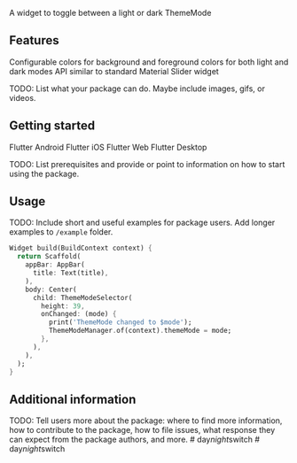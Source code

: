 <!-- 
This README describes the package. If you publish this package to pub.dev,
this README's contents appear on the landing page for your package.

For information about how to write a good package README, see the guide for
[writing package pages](https://dart.dev/guides/libraries/writing-package-pages). 

For general information about developing packages, see the Dart guide for
[creating packages](https://dart.dev/guides/libraries/create-library-packages)
and the Flutter guide for
[developing packages and plugins](https://flutter.dev/developing-packages). 
-->


A widget to toggle between a light or dark ThemeMode 






## Features
Configurable colors for background and foreground colors for both light and dark modes
API similar to standard Material Slider widget



TODO: List what your package can do. Maybe include images, gifs, or videos.

## Getting started
Flutter Android
Flutter iOS
Flutter Web
Flutter Desktop


TODO: List prerequisites and provide or point to information on how to
start using the package.

## Usage

TODO: Include short and useful examples for package users. Add longer examples
to `/example` folder. 

```dart
Widget build(BuildContext context) {
  return Scaffold(
    appBar: AppBar(
      title: Text(title),
    ),
    body: Center(
      child: ThemeModeSelector(
        height: 39,
        onChanged: (mode) {
          print('ThemeMode changed to $mode');
          ThemeModeManager.of(context).themeMode = mode;
        },
      ),
    ),
  );
}
```

## Additional information



TODO: Tell users more about the package: where to find more information, how to 
contribute to the package, how to file issues, what response they can expect 
from the package authors, and more.
#   d a y _ n i g h t _ s w i t c h  
 #   d a y _ n i g h t _ s w i t c h  
 